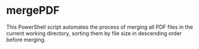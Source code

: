 # mergePDF
This PowerShell script automates the process of merging all PDF files in the current working directory, sorting them by file size in descending order before merging. 

